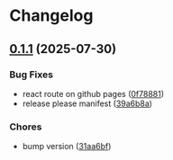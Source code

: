 # Changelog

## [0.1.1](https://github.com/Fruitful-Tools/sim-weekly-prayers/compare/v0.1.0...v0.1.1) (2025-07-30)


### Bug Fixes

* react route on github pages ([0f78881](https://github.com/Fruitful-Tools/sim-weekly-prayers/commit/0f7888193d4131a93e18dc017e221fddbd451091))
* release please manifest ([39a6b8a](https://github.com/Fruitful-Tools/sim-weekly-prayers/commit/39a6b8a2e36587caf6d676b31800c1b202144f86))


### Chores

* bump version ([31aa6bf](https://github.com/Fruitful-Tools/sim-weekly-prayers/commit/31aa6bf925e94efa4ef0a58c3ba239eefa2123a2))
